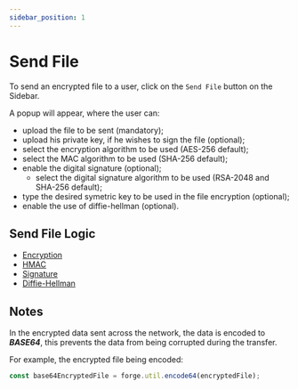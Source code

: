 ```yaml
---
sidebar_position: 1
---
```


# Send File

To send an encrypted file to a user, click on the `Send File` button on the Sidebar.

A popup will appear, where the user can:

- upload the file to be sent (mandatory);
- upload his private key, if he wishes to sign the file (optional);
- select the encryption algorithm to be used (AES-256 default);
- select the MAC algorithm to be used (SHA-256 default);
- enable the digital signature (optional);
  - select the digital signature algorithm to be used (RSA-2048 and SHA-256 default);
- type the desired symetric key to be used in the file encryption (optional);
- enable the use of diffie-hellman (optional).

## Send File Logic

- [Encryption](./enc.md)
- [HMAC](./mac.md)
- [Signature](./signature.md)
- [Diffie-Hellman](../extras/diffie-hell.md)

## Notes

In the encrypted data sent across the network, the data is encoded to **_BASE64_**, this
prevents the data from being corrupted during the transfer.

For example, the encrypted file being encoded:

```typescript title="Encoding the encrypted file"
const base64EncryptedFile = forge.util.encode64(encryptedFile);
```
